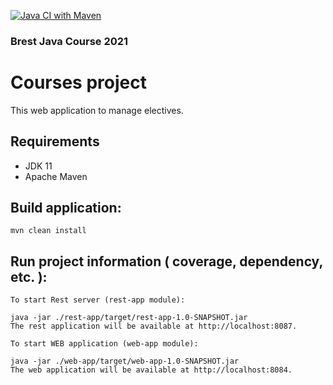 [![Java CI with Maven](https://github.com/Maksim-k02/Maksim-k-courseSpringBoot/actions/workflows/maven.yml/badge.svg)](https://github.com/Maksim-k02/Maksim-k-courseSpringBoot/actions/workflows/maven.yml)


### Brest Java Course 2021

# Courses project

This web application to manage electives.

## Requirements

* JDK 11
* Apache Maven

## Build application:
```
mvn clean install
```
## Run project information ( coverage, dependency, etc. ):
```
To start Rest server (rest-app module):

java -jar ./rest-app/target/rest-app-1.0-SNAPSHOT.jar
The rest application will be available at http://localhost:8087.

To start WEB application (web-app module):

java -jar ./web-app/target/web-app-1.0-SNAPSHOT.jar
The web application will be available at http://localhost:8084.

